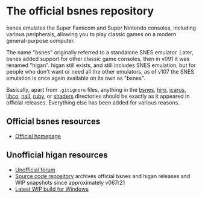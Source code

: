 The official bsnes repository
===============================

bsnes emulates the Super Famicom and Super Nintendo consoles,
including various peripherals,
allowing you to play classic games on a modern general-purpose computer.

The name "bsnes" originally referred to a standalone SNES emulator.
Later, bsnes added support for other classic game consoles,
then in v091 it was renamed "higan".
higan still exists, and still includes SNES emulation,
but for people who don't want or need all the other emulators,
as of v107 the SNES emulation is once again
available on its own as "bsnes".

Basically,
apart from `.gitignore` files,
anything in the
[bsnes](bsnes/),
[hiro](hiro/),
[icarus](icarus/),
[libco](libco/),
[nall](nall/),
[ruby](ruby/),
or [shaders](shaders/)
directories should be exactly as it appeared in official releases.
Everything else has been added for various reasons.

Official bsnes resources
------------------------

  - [Official homepage](https://byuu.org/emulation/bsnes/)

Unofficial higan resources
--------------------------

  - [Unofficial forum](https://helmet.kafuka.org/bboard/)
  - [Source code repository](https://gitlab.com/higan/higan/)
    archives official bsnes and higan releases
    and WIP snapshots
    since approximately v067r21
  - [Latest WIP build for Windows][wipwin]


[wipwin]: https://gitlab.com/higan/higan/-/jobs/artifacts/bsnes-v107/download?job=higan-windows-x86_64-binaries
